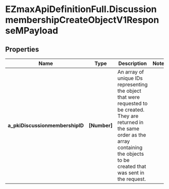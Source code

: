 # EZmaxApiDefinitionFull.DiscussionmembershipCreateObjectV1ResponseMPayload

## Properties

Name | Type | Description | Notes
------------ | ------------- | ------------- | -------------
**a_pkiDiscussionmembershipID** | **[Number]** | An array of unique IDs representing the object that were requested to be created.  They are returned in the same order as the array containing the objects to be created that was sent in the request. | 


